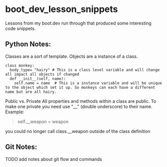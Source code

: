 # boot_dev_lesson_snippets
Lessons from my boot.dev run through that produced some interesting code snippets.

## Python Notes:
Classes are a sort of template. Objects are a instance of a class.


```
class monkey:
  body_type= "hairy" # This is a class level variable and will change all impact all objects if changed
  def __init__(self, name):
    self.name = name  # This is a instance variable and will be unique to the object which set it up. So monkeys can each have a different name but are all hairy.
```

Public vs. Private
All properties and methods within a class are public. To make one private you need use "__" (double underscore) to their name.
Example:
>self.__weapon = weapon

you could no longer call class.__weapon outside of the class definition



## Git Notes:
TODO add notes about git flow and commands


```

